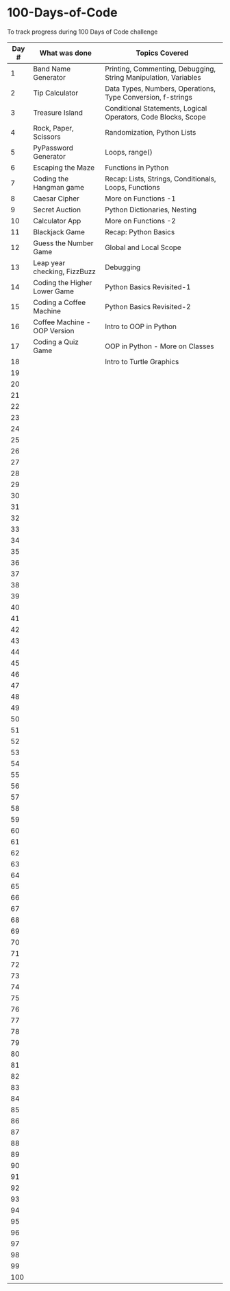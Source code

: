 # 100-Days-of-Code
To track progress during 100 Days of Code challenge

| Day # | What was done| Topics Covered|
| -----| -------|------|
|1| Band Name Generator| Printing, Commenting, Debugging, String Manipulation, Variables|
|2| Tip Calculator| Data Types, Numbers, Operations, Type Conversion, f-strings |
|3| Treasure Island | Conditional Statements, Logical Operators, Code Blocks, Scope|
|4| Rock, Paper, Scissors | Randomization, Python Lists|
|5| PyPassword Generator | Loops, range()|
|6| Escaping the Maze| Functions in Python|
|7| Coding the Hangman game| Recap: Lists, Strings, Conditionals, Loops, Functions|
|8| Caesar Cipher| More on Functions -1|
|9| Secret Auction|Python Dictionaries, Nesting|
|10| Calculator App| More on Functions -2|
|11| Blackjack Game| Recap: Python Basics|
|12| Guess the Number Game| Global and Local Scope|
|13| Leap year checking, FizzBuzz| Debugging|
|14| Coding the Higher Lower Game| Python Basics Revisited-1|
|15| Coding a Coffee Machine| Python Basics Revisited-2|
|16| Coffee Machine - OOP Version| Intro to OOP in Python|
|17| Coding a Quiz Game|OOP in Python - More on Classes|
|18|| Intro to Turtle Graphics|
|19|||
|20|||
|21|||
|22|||
|23|||
|24|||
|25|||
|26|||
|27|||
|28|||
|29|||
|30|||
|31|||
|32|||
|33|||
|34|||
|35|||
|36|||
|37|||
|38|||
|39|||
|40|||
|41|||
|42|||
|43|||
|44|||
|45|||
|46|||
|47|||
|48|||
|49|||
|50|||
|51|||
|52|||
|53|||
|54|||
|55|||
|56|||
|57|||
|58|||
|59|||
|60|||
|61|||
|62|||
|63|||
|64|||
|65|||
|66|||
|67|||
|68|||
|69|||
|70|||
|71|||
|72|||
|73|||
|74|||
|75|||
|76|||
|77|||
|78|||
|79|||
|80|||
|81|||
|82|||
|83|||
|84|||
|85|||
|86|||
|87|||
|88|||
|89|||
|90|||
|91|||
|92|||
|93|||
|94|||
|95|||
|96|||
|97|||
|98|||
|99|||
|100|||
